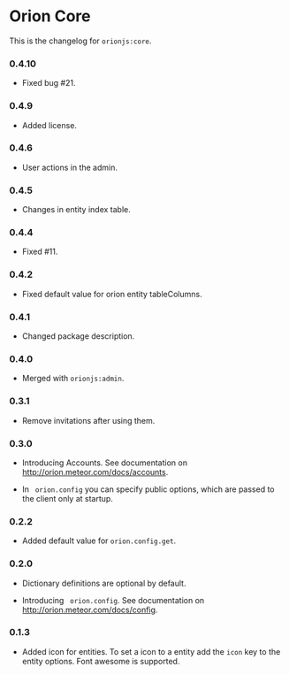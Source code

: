 Orion Core
==========

This is the changelog for ```orionjs:core```.

### 0.4.10

- Fixed bug #21.

### 0.4.9

- Added license.

### 0.4.6

- User actions in the admin.

### 0.4.5

- Changes in entity index table.

### 0.4.4

- Fixed #11.

### 0.4.2

- Fixed default value for orion entity tableColumns.

### 0.4.1

- Changed package description.

### 0.4.0

- Merged with ```orionjs:admin```.

### 0.3.1

- Remove invitations after using them.

### 0.3.0

- Introducing Accounts. See documentation on http://orion.meteor.com/docs/accounts.

- In ``` orion.config``` you can specify public options, which are passed to the client only at startup. 

### 0.2.2

- Added default value for ```orion.config.get```.

### 0.2.0

- Dictionary definitions are optional by default.

- Introducing ``` orion.config```. See documentation on http://orion.meteor.com/docs/config.

### 0.1.3

- Added icon for entities. To set a icon to a entity add the ```icon``` key to the entity options. Font awesome is supported.

